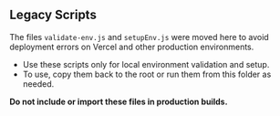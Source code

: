## Legacy Scripts

The files `validate-env.js` and `setupEnv.js` were moved here to avoid deployment errors on Vercel and other production environments.

- Use these scripts only for local environment validation and setup.
- To use, copy them back to the root or run them from this folder as needed.

**Do not include or import these files in production builds.**
